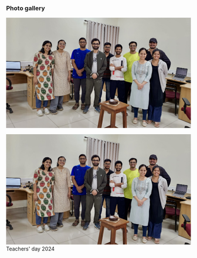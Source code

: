 ### Photo gallery

<img src="imageN/Photo_Galary/group-Tday.jpeg" width="700"/>  <br/>

<img src="imageN/Photo_Galary/group-Tday.jpeg" width="700"/>  <br/>
Teachers' day 2024

